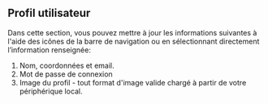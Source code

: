 
## Profil utilisateur

Dans cette section, vous pouvez mettre à jour les informations suivantes à l'aide des icônes de la barre de navigation ou en sélectionnant
directement l’information renseignée:

1. Nom, coordonnées et email.
2. Mot de passe de connexion
3. Image du profil - tout format d'image valide chargé à partir de votre périphérique local.


